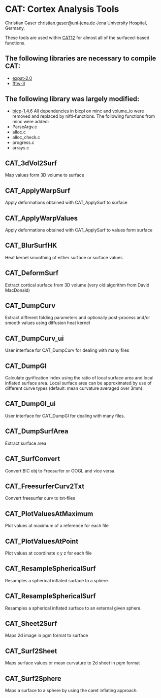 # CAT: Cortex Analysis Tools
Christian Gaser christian.gaser@uni-jena.de Jena University Hospital, Germany.

These tools are used within [CAT12](https://github.com/ChristianGaser/cat12) for almost all of the surfaced-based functions.

## The following libraries are necessary to compile CAT:
- [expat-2.0](https://github.com/libexpat/libexpat)
- [fftw-3](https://www.fftw.org)

## The following library was largely modified:
- [bicp-1.4.6](https://github.com/BIC-MNI/minc)
All dependencies in bicpl on minc and volume_io were removed and replaced by 
nifti-functions. The following functions from minc were added:
- ParseArgv.c
- alloc.c
- alloc_check.c
- progress.c
- arrays.c

## CAT_3dVol2Surf
Map values form 3D volume to surface

## CAT_ApplyWarpSurf
Apply deformations obtained with CAT_ApplySurf to surface

## CAT_ApplyWarpValues
Apply deformations obtained with CAT_ApplySurf to values form surface

## CAT_BlurSurfHK
Heat kernel smoothing of either surface or surface values

## CAT_DeformSurf
Extract cortical surface from 3D volume (very old algorithm from David MacDonald)

## CAT_DumpCurv
Extract different folding parameters and optionally post-process and/or smooth
values using diffusion heat kernel

## CAT_DumpCurv_ui
User interface for CAT_DumpCurv for dealing with many files

## CAT_DumpGI
Calculate gyrification index using the ratio of local surface area and local
inflated surface area. Local surface area can be approximated by use of different
curve types (default: mean curvature averaged over 3mm).

## CAT_DumpGI_ui
User interface for CAT_DumpGI for dealing with many files.

## CAT_DumpSurfArea
Extract surface area

## CAT_SurfConvert
Convert BIC obj to Freesurfer or OOGL and vice versa.

## CAT_FreesurferCurv2Txt
Convert freesurfer curv to txt-files

## CAT_PlotValuesAtMaximum
Plot values at maximum of a reference for each file

## CAT_PlotValuesAtPoint
Plot values at coordinate x y z for each file

## CAT_ResampleSphericalSurf
Resamples a spherical inflated surface to a sphere.

## CAT_ResampleSphericalSurf
Resamples a spherical inflated surface to an external given sphere.

## CAT_Sheet2Surf
Maps 2d image in pgm format to surface

## CAT_Surf2Sheet
Maps surface values or mean curvature to 2d sheet in pgm format

## CAT_Surf2Sphere
Maps a surface to a sphere by using the caret inflating approach. 

